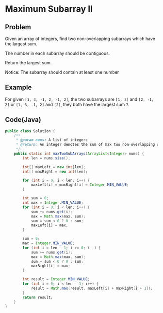 # Maximum Subarray II

## Problem

Given an array of integers, find two non-overlapping subarrays which have the largest sum.

The number in each subarray should be contiguous.

Return the largest sum.

Notice: The subarray should contain at least one number

## Example

For given `[1, 3, -1, 2, -1, 2]`, the two subarrays are `[1, 3]` and `[2, -1, 2]` or `[1, 3, -1, 2]` and `[2]`, they both have the largest sum `7`.

## Code(Java)

```java
public class Solution {
    /**
     * @param nums: A list of integers
     * @return: An integer denotes the sum of max two non-overlapping subarrays
     */
    public static int maxTwoSubArrays(ArrayList<Integer> nums) {
        int len = nums.size();

        int[] maxLeft = new int[len];
        int[] maxRight = new int[len];

        for (int i = 0; i < len; i++) {
            maxLeft[i] = maxRight[i] = Integer.MIN_VALUE;
        }

        int sum = 0;
        int max = Integer.MIN_VALUE;
        for (int i = 0; i < len; i++) {
            sum += nums.get(i);
            max = Math.max(max, sum);
            sum = sum < 0 ? 0 : sum;
            maxLeft[i] = max;
        }

        sum = 0;
        max = Integer.MIN_VALUE;
        for (int i = len - 1; i >= 0; i--) {
            sum += nums.get(i);
            max = Math.max(max, sum);
            sum = sum < 0 ? 0 : sum;
            maxRight[i] = max;
        }

        int result = Integer.MIN_VALUE;
        for (int i = 0; i < len - 1; i++) {
            result = Math.max(result, maxLeft[i] + maxRight[i + 1]);
        }
        return result;
    }
}
```
